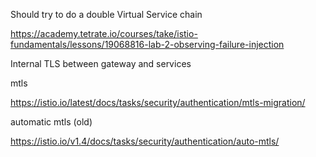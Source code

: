 




Should try to do a double Virtual Service chain

https://academy.tetrate.io/courses/take/istio-fundamentals/lessons/19068816-lab-2-observing-failure-injection



Internal TLS between gateway and services



mtls

https://istio.io/latest/docs/tasks/security/authentication/mtls-migration/

automatic mtls (old)

https://istio.io/v1.4/docs/tasks/security/authentication/auto-mtls/
